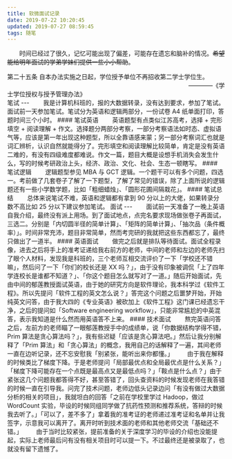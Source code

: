 ```yaml
---
title: 软微面试记录
date: 2019-07-22 10:20:45
updated: 2019-07-27 08:59:45
tags: 随笔
---
```

　　时间已经过了很久，记忆可能出现了偏差，可能存在遗忘和脑补的情况。~~希望能给明年面试的学弟学妹们提供一些小小帮助~~。
<!-- more --> 
<div class="tip">
第二十五条 自本办法实施之日起，学位授予单位不再招收第二学士学位生。
　　　　　　　　　　　　　　　　　　　　　　　　　　　　　　————《学士学位授权与授予管理办法》
</div>
笔试
---
　　我是计算机科班的，报的大数据转录，没有达到要求，参加了笔试。面试前一天参加笔试。笔试分为英语和逻辑两部分，一份试卷 A4 纸单面打印，答题时间三个小时。
#### 笔试英语
　　英语题型有点类似江苏高考，选择 + 完形填空 + 阅读理解 + 作文。选择题分两部分考察，一部分考察语法如时态、虚拟语气等，应该是第一年出现这种题型，所以全靠语感来蒙；另一部分考察词汇也就是词汇辨析，认识自然就能得分了。完形填空和阅读理解比较简单，肯定是没有英语二难的，有没有四级难度都难说。作文一篇，题目大概是设想手机消失会发生什么，写的时候考研政治上头，经济、政治、文化、社会、生态一顿瞎写。
#### 笔试逻辑
　　逻辑题型参见 MBA 与 GCT 逻辑。一个题干可以有多个问题，四选一。考前做了几套卷子了解了一下题型，了解了常见的错误，除了上面所说的逻辑题还有一些小学数学题，比如「粗细蜡烛」、「圆形花圃间隔栽花」。
#### 笔试总结
　　总体来说笔试不难，英语和逻辑都有拿到 90 分以上的大佬，如果转录分数不高比如 25 分以下建议参加笔试。
面试
---
　　面试前一天准备了一晚上英语自我介绍，最终没有派上用场。到了面试地点，点完名要求现场做张卷子再面试，三选二。分别是「内切圆半径的简单计算」、「矩阵的简单计算」、「抽次品（条件概率）」。时间非常充沛，题目非常简单，然而考完研的我就把这些东西都忘了，最终只做出了一道半。
#### 英语面试
　　做完之后就是排队等待面试。面试全程录像，进去之后将手上的准考证递给我右前方的老师，中间的老师和左边的老师先扫了眼个人材料，发现我是科班的，三个老师互相交流评价了一下「学校还不错嘛」，然后问了一下「你们的校长还是 XX 吗？」，由于没有印象被调侃「上了四年学连校长是谁都不知道？」、「你这个题目怎么就写对了一道。」随后开始面试，先由中间的郁莲教授面试英语，由于她的研究方向是软件理论，我本科学过《软件工程》。所以先提问「软件工程的英文怎么说？」答完这个问题之后噩梦开始，开始纯英文问答，由于我大四的《专业英语》被砍加上《软件工程》这门课已经遗忘干净，之后的提问如「Software engineering workflow」，只能非常尴尬的中英混答，表示我知道是什么然而用英语答不上来。
#### 技术面试
　　熬完英语问答之后，左前方的老师瞄了一眼郁莲教授手中的成绩单，说「你数据结构学得不错，Prim 算法是贪心算法吗？」，我有些迟疑「应该是贪心算法吧。」然后让我分别解释了「Prim 算法」和「贪心算法」的概念，我用自己的话解释了一遍，其间老师一直在边听记录，还不忘安慰我「别紧张，能听出来你都懂。」
　　由于我在解释的时候类比了梯度下降。于是老师提问「局部最优点和全局最优点是什么关系？」「梯度下降可能存在一个点既是最高点又是最低点吗？」「鞍点是什么点？」由于紧张这几个问题我都答得不好，甚至答错了，回头查资料的时候发现老师在我答错的时候一直在引导我。问完了技术问题，老师边低头记录边问「有没有做过大数据分析的相关的项目」，我就坦白的回答「之前在学校里学过 Hadoop，做过 WordCount 实验，毕设的时候同组同学做了抗药性预测和推荐系统，答辩的时候我去听了。」「可以了，差不多了」拿着我的准考证的老师递过准考证和名单并让我签字，示意我可以离开了。离开时听到技术面的老师和其他老师交流「基础还不错。」
　　由于当时比较紧张，提前准备的关于深度学习的毕设的介绍也没能提起，实际上老师最后问有没有相关项目时可以提一下。不过最终还是被录取了，也就没有留下遗憾了。